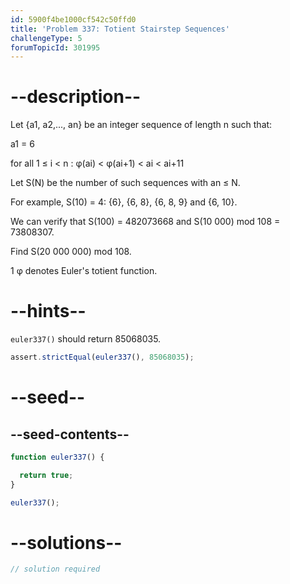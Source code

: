 ```yaml
---
id: 5900f4be1000cf542c50ffd0
title: 'Problem 337: Totient Stairstep Sequences'
challengeType: 5
forumTopicId: 301995
---
```


# --description--

Let {a1, a2,..., an} be an integer sequence of length n such that:

a1 = 6

for all 1 ≤ i &lt; n : φ(ai) &lt; φ(ai+1) &lt; ai &lt; ai+11

Let S(N) be the number of such sequences with an ≤ N.

For example, S(10) = 4: {6}, {6, 8}, {6, 8, 9} and {6, 10}.

We can verify that S(100) = 482073668 and S(10 000) mod 108 = 73808307.

Find S(20 000 000) mod 108.

1 φ denotes Euler's totient function.

# --hints--

`euler337()` should return 85068035.

```js
assert.strictEqual(euler337(), 85068035);
```

# --seed--

## --seed-contents--

```js
function euler337() {

  return true;
}

euler337();
```

# --solutions--

```js
// solution required
```
